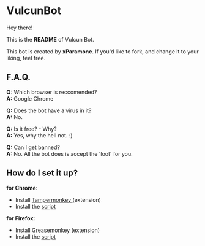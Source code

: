 # VulcunBot

Hey there!

This is the <b>README</b> of Vulcun Bot.

This bot is created by <b>xParamone</b>.
If you'd like to fork, and change it to your liking, feel free.

<h2>F.A.Q.</h2>

<b>Q:</b> Which browser is reccomended?  
<b>A:</b> Google Chrome

<b>Q:</b> Does the bot have a virus in it?  
<b>A:</b> No.

<b>Q:</b> Is it free? - Why?  
<b>A:</b> Yes, why the hell not. :)

<b>Q:</b> Can I get banned?  
<b>A:</b> No. All the bot does is accept the 'loot' for you. 

<h2> How do I set it up?</h2>
<b>for Chrome:</b>
<ul>
<li>Install <a href="https://chrome.google.com/webstore/detail/tampermonkey/dhdgffkkebhmkfjojejmpbldmpobfkfo"> Tampermonkey </a> (extension)</li>  
<li>Install the <a href="https://greasyfork.org/en/scripts/14174-vulcun-loot-drop-bot">script</a></li>
</ul>

<b>for Firefox:</b>  
<ul>
<li>Install <a href="https://addons.mozilla.org/nl/firefox/addon/greasemonkey/"> Greasemonkey </a> (extension)</li>  
<li>Install the <a href="https://greasyfork.org/en/scripts/14174-vulcun-loot-drop-bot">script</a></li>
</ul>

